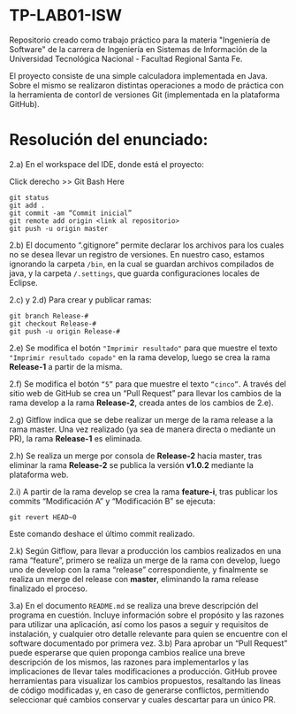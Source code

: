 # TP-LAB01-ISW

Repositorio creado como trabajo práctico para la materia "Ingeniería de Software" de la carrera de 
Ingeniería en Sistemas de Información de la Universidad Tecnológica Nacional - Facultad Regional Santa Fe.

El proyecto consiste de una simple calculadora implementada en Java. Sobre el mismo se realizaron distintas operaciones
a modo de práctica con la herramienta de contorl de versiones Git (implementada en la plataforma GitHub).

# Resolución del enunciado:

2.a) En el workspace del IDE, donde está el proyecto:

Click derecho >> Git Bash Here
```git init
git status
git add .
git commit -am “Commit inicial”
git remote add origin <link al repositorio>
git push -u origin master
```

2.b) El documento “.gitignore” permite declarar los archivos para los cuales no se desea llevar un registro de versiones. En nuestro caso, estamos ignorando la carpeta ```/bin```, en la cual se guardan archivos compilados de java, y la carpeta ```/.settings```, que guarda configuraciones locales de Eclipse.

2.c) y 2.d) Para crear y publicar ramas:
```
git branch Release-#
git checkout Release-#
git push -u origin Release-#
```

2.e) Se modifica el botón ```"Imprimir resultado"``` para que muestre el texto ```"Imprimir resultado copado"``` en la rama develop, luego se crea la rama **Release-1** a partir de la misma.

2.f) Se modifica el botón ```“5”``` para que muestre el texto ```“cinco”```. A través del sitio web de GitHub se crea un “Pull Request” para llevar los cambios de la rama develop a la rama **Release-2**, creada antes de los cambios de 2.e).

2.g) Gitflow indica que se debe realizar un merge de la rama release a la rama master. Una vez realizado (ya sea de manera directa o mediante un PR), la rama **Release-1** es eliminada.

2.h) Se realiza un merge por consola de **Release-2** hacia master, tras eliminar la rama **Release-2** se publica la versión **v1.0.2** mediante la plataforma web.

2.i) A partir de la rama develop se crea la rama **feature-i**, tras publicar los commits “Modificación A” y “Modificación B” se ejecuta:
```
git revert HEAD~0
```
Este comando deshace el último commit realizado.

2.k) Según Gitflow, para llevar a producción los cambios realizados en una rama “feature”, primero se realiza un merge de la rama con develop, luego uno de develop con la rama “release” correspondiente, y finalmente se realiza un merge del release con **master**, eliminando la rama release finalizado el proceso.

3.a) En el documento ```README.md``` se realiza una breve descripción del programa en cuestión. Incluye información sobre el propósito y las razones para utilizar una aplicación, así  como los pasos a seguir y requisitos de instalación, y cualquier otro detalle relevante para quien se encuentre con el software documentado por primera vez.
3.b) Para aprobar un “Pull Request” puede esperarse que quien proponga cambios realice una breve descripción de los mismos, las razones para implementarlos y las implicaciones de llevar tales modificaciones a producción. GitHub provee herramientas para visualizar los cambios propuestos, resaltando las líneas de código modificadas y, en caso de generarse conflictos, permitiendo seleccionar qué cambios conservar y cuales descartar para un único PR.

